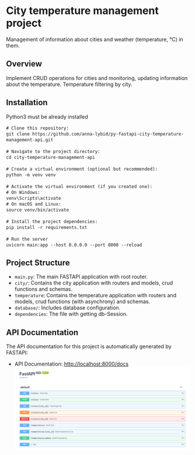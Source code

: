 # City temperature management project

Management of information about cities and weather (temperature, °C) in them.

## Overview

Implement CRUD operations for cities and monitoring, 
updating information about the temperature. Temperature filtering by city.

## Installation

Python3 must be already installed 
```shell
# Clone this repository:
git clone https://github.com/anna-lybid/py-fastapi-city-temperature-management-api.git

# Navigate to the project directory:
cd city-temperature-management-api

# Create a virtual environment (optional but recommended):
python -m venv venv

# Activate the virtual environment (if you created one):
# On Windows:
venv\Scripts\activate
# On macOS and Linux:
source venv/bin/activate

# Install the project dependencies:
pip install -r requirements.txt

# Run the server
uvicorn main:app --host 0.0.0.0 --port 8000 --reload
```

## Project Structure

- `main.py`: The main FASTAPI application with root router.
- `city/`: Contains the city application with routers and 
           models, crud functions and schemas.
- `temperature`: Contains the temperature application with routers and 
           models, crud functions (with asynchrony) and schemas.
- `database/`: Includes database configuration.
- `dependencies`: The file with getting db-Session.

## API Documentation

The API documentation for this project is automatically generated by FASTAPI:

- API Documentation: [http://localhost:8000/docs](http://localhost:8000/docs)
![img.png](img.png)
